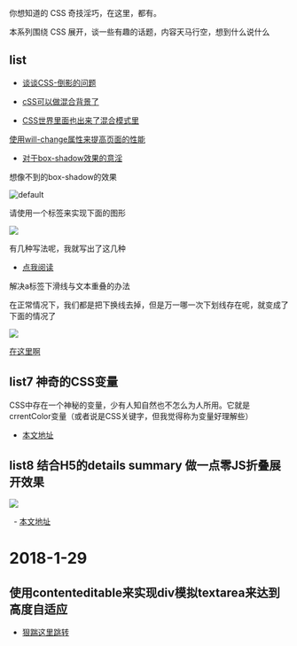 
你想知道的 CSS 奇技淫巧，在这里，都有。

本系列围绕 CSS 展开，谈一些有趣的话题，内容天马行空，想到什么说什么

## list

- [谈谈CSS-倒影的问题](https://github.com/Luotianyi1205/CSS-/issues/1) 




-  [cSS可以做混合背景了](https://github.com/Luotianyi1205/CSS-/issues/2) 


- [CSS世界里面也出来了混合模式里](https://github.com/Luotianyi1205/CSS-/issues/2) 



[使用will-change属性来提高页面的性能](https://github.com/Luotianyi1205/CSS-/issues/3) 





- [对于box-shadow效果的意淫](https://github.com/Luotianyi1205/CSS-/issues/4)

想像不到的box-shadow的效果


![default](https://user-images.githubusercontent.com/28778154/34472497-b3c86740-ef9e-11e7-9948-6166b3b9994b.PNG)



请使用一个标签来实现下面的图形


![](https://user-images.githubusercontent.com/28778154/34475193-a403fd26-efc4-11e7-809e-eb8853067666.png)

有几种写法呢，我就写出了这几种

- [点我阅读](https://github.com/Luotianyi1205/CSS-/issues/5)




解决a标签下滑线与文本重叠的办法

在正常情况下，我们都是把下换线去掉，但是万一哪一次下划线存在呢，就变成了下面的情况了

![](https://user-images.githubusercontent.com/28778154/34751112-b0131c88-f5e5-11e7-88e0-a8bc28baba67.png)



[在这里啊](https://github.com/Luotianyi1205/CSS-/issues/6)
 
 ## list7 神奇的CSS变量
 CSS中存在一个神秘的变量，少有人知自然也不怎么为人所用。它就是crrentColor变量（或者说是CSS关键字，但我觉得称为变量好理解些）
 
 
- [本文地址](https://github.com/Luotianyi1205/CSS-/issues/7)
   
   
  
 ## list8 结合H5的details summary 做一点零JS折叠展开效果
   ![](https://user-images.githubusercontent.com/28778154/34979638-dc23696c-fadc-11e7-8ded-448b5e335816.png)
 
   - [本文地址](https://github.com/Luotianyi1205/CSS-/issues/8)

 # 2018-1-29 
 ## 使用contenteditable来实现div模拟textarea来达到高度自适应
  - [狠踹这里跳转](https://github.com/Luotianyi1205/CSS-/issues/9)
 

